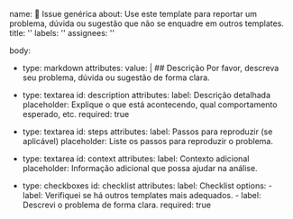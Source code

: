 name: 📝 Issue genérica
about: Use este template para reportar um problema, dúvida ou sugestão que não se enquadre em outros templates.
title: ''
labels: ''
assignees: ''

body:
  - type: markdown
    attributes:
      value: |
        ## Descrição
        Por favor, descreva seu problema, dúvida ou sugestão de forma clara.

  - type: textarea
    id: description
    attributes:
      label: Descrição detalhada
      placeholder: Explique o que está acontecendo, qual comportamento esperado, etc.
      required: true

  - type: textarea
    id: steps
    attributes:
      label: Passos para reproduzir (se aplicável)
      placeholder: Liste os passos para reproduzir o problema.

  - type: textarea
    id: context
    attributes:
      label: Contexto adicional
      placeholder: Informação adicional que possa ajudar na análise.

  - type: checkboxes
    id: checklist
    attributes:
      label: Checklist
      options:
        - label: Verifiquei se há outros templates mais adequados.
        - label: Descrevi o problema de forma clara.
      required: true
